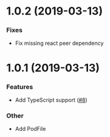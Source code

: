 # 1.0.2 (2019-03-13)

### Fixes

* Fix missing react peer dependency

# 1.0.1 (2019-03-13)

### Features

* Add TypeScript support ([#8](https://github.com/react-native-community/react-native-statusbar/issues/8))
### Other

* Add PodFile
